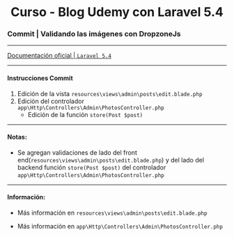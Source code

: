
<!-- title -->
<h1 align="center">Curso - Blog Udemy con Laravel 5.4</h1>
<!-- end title -->

<!-- commit name -->
### Commit | __Validando las imágenes con DropzoneJs__
<!-- end commit name -->

- - - - - - - - - - - - - - - - - - - - - - - - - - - - - -

<!-- official documentation -->
[Documentación oficial | `Laravel 5.4` ](https://laravel.com/docs/5.4)
<!-- end official documentation -->

- - - - - - - - - - - - - - - - - - - - - - - - - - - - - -

<!-- commit instructions -->
#### Instrucciones Commit
1. Edición de la vista `resources\views\admin\posts\edit.blade.php`
2. Edición del controlador `app\Http\Controllers\Admin\PhotosController.php`
   - Edición de la función `store(Post $post)`
<!-- end commit instructions -->

- - - - - - - - - - - - - - - - - - - - - - - - - - - - - -

<!-- notes -->
#### Notas:
- Se agregan validaciones de lado del front end(`resources\views\admin\posts\edit.blade.php`) y del lado del backend
  función `store(Post $post)` del controlador `app\Http\Controllers\Admin\PhotosController.php`
<!-- end notes -->

- - - - - - - - - - - - - - - - - - - - - - - - - - - - - -

<!-- information -->
#### Información:
- Más información en `resources\views\admin\posts\edit.blade.php`

- Más información en `app\Http\Controllers\Admin\PhotosController.php`
<!-- end information -->